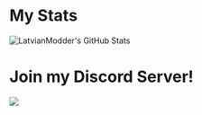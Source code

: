 # My Stats

![LatvianModder's GitHub Stats](https://github-readme-stats.vercel.app/api?username=LatvianModder&theme=vue-dark&show_icons=true&count_private=true)

# Join my Discord Server!

[![](https://discordapp.com/api/guilds/303440391124942858/widget.png?style=banner2)](https://discord.gg/lat)
